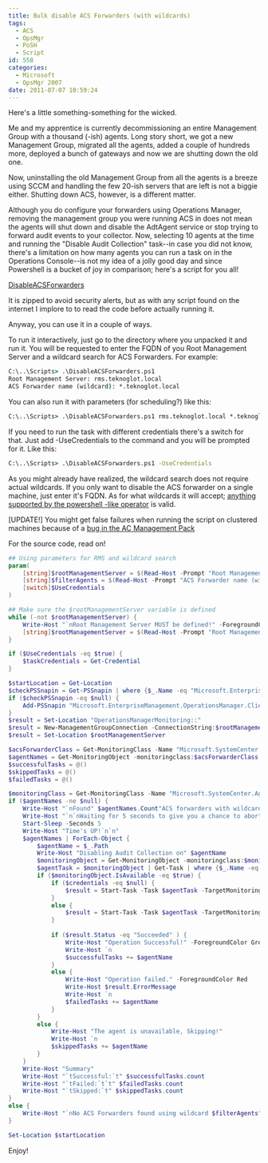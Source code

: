 ```yaml
---
title: Bulk disable ACS Forwarders (with wildcards)
tags:
  - ACS
  - OpsMgr
  - PoSH
  - Script
id: 558
categories:
  - Microsoft
  - OpsMgr 2007
date: 2011-07-07 10:59:24
---
```


Here's a little something-something for the wicked.

Me and my apprentice is currently decommissioning an entire Management Group with a thousand (-ish) agents. Long story short, we got a new Management Group, migrated all the agents, added a couple of hundreds more, deployed a bunch of gateways and now we are shutting down the old one.

Now, uninstalling the old Management Group from all the agents is a breeze using SCCM and handling the few 20-ish servers that are left is not a biggie either. Shutting down ACS, however, is a different matter.

<!--more-->

Although you do configure your forwarders using Operations Manager, removing the management group you were running ACS in does not mean the agents will shut down and disable the AdtAgent service or stop trying to forward audit events to your collector. Now, selecting 10 agents at the time and running the "Disable Audit Collection" task--in case you did not know, there's a limitation on how many agents you can run a task on in the Operations Console--is not my idea of a jolly good day and since Powershell is a bucket of joy in comparison; here's a script for you all!

[DisableACSForwarders](http://teknoglotse.nfshost.com/wp-content/uploads/2011/07/DisableACSForwarders.zip)

It is zipped to avoid security alerts, but as with any script found on the internet I implore to to read the code before actually running it.

Anyway, you can use it in a couple of ways.

To run it interactively, just go to the directory where you unpacked it and run it. You will be requested to enter the FQDN of you Root Management Server and a wildcard search for ACS Forwarders.
For example:

```bat 
C:\..\Scripts> .\DisableACSForwarders.ps1
Root Management Server: rms.teknoglot.local
ACS Forwarder name (wildcard): *.teknoglot.local
```

You can also run it with parameters (for scheduling?) like this:

```bat 
C:\..\Scripts> .\DisableACSForwarders.ps1 rms.teknoglot.local *.teknoglot.local
```

If you need to run the task with different credentials there's a switch for that. Just add -UseCredentials to the command and you will be prompted for it.
Like this:

```bat 
C:\..\Scripts> .\DisableACSForwarders.ps1 -UseCredentials
```

As you might already have realized, the wildcard search does not require actual wildcards. If you only want to disable the ACS forwarder on a single machine, just enter it's FQDN. As for what wildcards it will accept; [anything supported by the powershell -like operator](http://msdn.microsoft.com/en-us/library/aa717088%28VS.85%29.aspx "Supporting Wildcard Characters in Cmdlet Parameters") is valid.

[UPDATE!] You might get false failures when running the script on clustered machines because of a [bug in the AC Management Pack](https://connect.microsoft.com/OpsMgr/feedback/details/523453/bug-with-microsoft-audit-collection-services-management-pack "Bug with Microsoft Audit Collection Services Management Pack")

For the source code, read on!

<!--more-->

```powershell
## Using parameters for RMS and wildcard search
param(
    [string]$rootManagementServer = $(Read-Host -Prompt "Root Management Server" ),
    [string]$filterAgents = $(Read-Host -Prompt "ACS Forwarder name (wildcard)" ),
    [switch]$UseCredentials
)

## Make sure the $rootManagementServer variable is defined
while (-not $rootManagementServer) {
    Write-Host "`nRoot Management Server MUST be defined!" -ForegroundColor Red
    [string]$rootManagementServer = $(Read-Host -Prompt "Root Management Server" )
}

if ($UseCredentials -eq $true) {
    $taskCredentials = Get-Credential
}

$startLocation = Get-Location
$checkPSSnapin = Get-PSSnapin | where {$_.Name -eq "Microsoft.EnterpriseManagement.OperationsManager.Client" }
if ($checkPSSnapin -eq $null) {
    Add-PSSnapin "Microsoft.EnterpriseManagement.OperationsManager.Client"
}
$result = Set-Location "OperationsManagerMonitoring::"
$result = New-ManagementGroupConnection -ConnectionString:$rootManagementServer
$result = Set-Location $rootManagementServer

$acsForwarderClass = Get-MonitoringClass -Name "Microsoft.SystemCenter.ACS.Forwarder"
$agentNames = Get-MonitoringObject -monitoringclass:$acsForwarderClass | where {$_.Path -like $filterAgents} | Select Path
$successfulTasks = @()
$skippedTasks = @()
$failedTasks = @()

$monitoringClass = Get-MonitoringClass -Name "Microsoft.SystemCenter.Agent"
if ($agentNames -ne $null) {
    Write-Host "`nFound" $agentNames.Count"ACS forwarders with wildcard $filterAgents"
    Write-Host "`n`nWaiting for 5 seconds to give you a chance to abort!`n"
    Start-Sleep -Seconds 5
    Write-Host "Time's UP!`n`n"
    $agentNames | ForEach-Object {
        $agentName = $_.Path
        Write-Host "Disabling Audit Collection on" $agentName
        $monitoringObject = Get-MonitoringObject -monitoringclass:$monitoringClass | where {$_.DisplayName -like $agentName}
        $agentTask = $monitoringObject | Get-Task | where {$_.Name -eq "Microsoft.SystemCenter.DisableAuditCollectionService" }
        if ($monitoringObject.IsAvailable -eq $true) {
            if ($credentials -eq $null) {
                $result = Start-Task -Task $agentTask -TargetMonitoringObject $monitoringObject
            }
            else {
                $result = Start-Task -Task $agentTask -TargetMonitoringObject $monitoringObject -Credential $taskCredentials
            }
  
            if ($result.Status -eq "Succeeded" ) {
                Write-Host "Operation Successful!" -ForegroundColor Green
                Write-Host `n
                $successfulTasks += $agentName
            }
            else {
                Write-Host "Operation failed." -ForegroundColor Red
                Write-Host $result.ErrorMessage
                Write-Host `n
                $failedTasks += $agentName
            }
        }
        else {
            Write-Host "The agent is unavailable, Skipping!"
            Write-Host `n
            $skippedTasks += $agentName
        }
    }
    Write-Host "Summary"
    Write-Host "`tSuccessful:`t" $successfulTasks.count
    Write-Host "`tFailed:`t`t" $failedTasks.count
    Write-Host "`tSkipped:`t" $skippedTasks.count
}
else {
    Write-Host "`nNo ACS Forwarders found using wildcard $filterAgents"
}

Set-Location $startLocation
```

Enjoy!